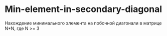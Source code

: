 # Min-element-in-secondary-diagonal
Нахождение минимального элемента на побочной диагонали в матрице N*N, где N >= 3
